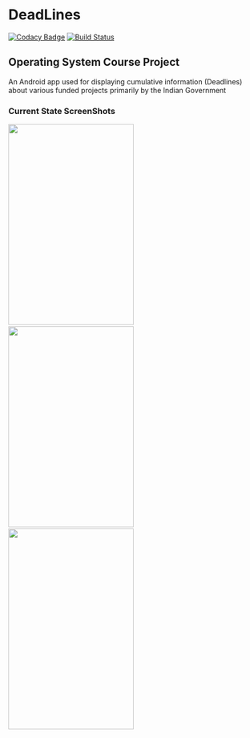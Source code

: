 # DeadLines

[![Codacy Badge](https://api.codacy.com/project/badge/Grade/155a926c924b48cc8660bc4ccedd679d)](https://app.codacy.com/manual/saurabhofficial/DeadLines?utm_source=github.com&utm_medium=referral&utm_content=LuGO0/DeadLines&utm_campaign=Badge_Grade_Dashboard) [![Build Status](https://travis-ci.com/LuGO0/DeadLines.svg?branch=master)](https://travis-ci.com/LuGO0/DeadLines)

## Operating System Course Project

An Android app used for displaying cumulative information (Deadlines) about various funded projects primarily by the Indian Government

### Current State ScreenShots
<img src="ReadmeAssets/FirebaseLoginSequence.jpeg" height="400" width="250"/>&nbsp;&nbsp;&nbsp;&nbsp;
<img src="ReadmeAssets/AlertDialog.jpeg" height="400" width="250"/> &nbsp;&nbsp;&nbsp;&nbsp;
<img src="ReadmeAssets/UpcomingProjectTab.jpeg" height="400" width="250"/> &nbsp;&nbsp;&nbsp;&nbsp;

<br/> 
